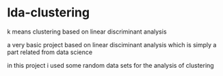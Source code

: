 # lda-clustering
k means clustering based on linear discriminant analysis

a very basic project based on linear disciminant analysis 
which is simply a part related from data science

in this project i used some random data sets for the analysis of clustering

